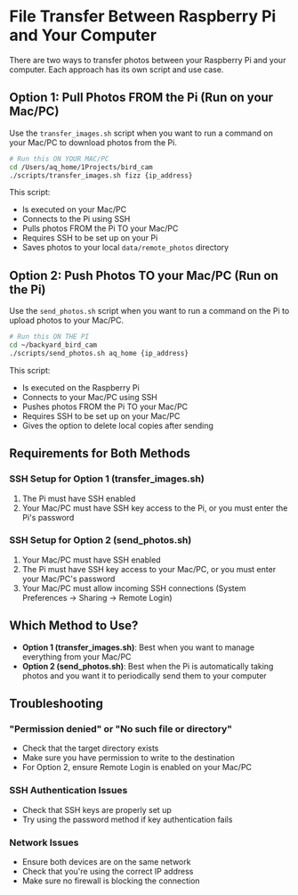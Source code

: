 # File Transfer Between Raspberry Pi and Your Computer

There are two ways to transfer photos between your Raspberry Pi and your computer. Each approach has its own script and use case.

## Option 1: Pull Photos FROM the Pi (Run on your Mac/PC)

Use the `transfer_images.sh` script when you want to run a command on your Mac/PC to download photos from the Pi.

```bash
# Run this ON YOUR MAC/PC
cd /Users/aq_home/1Projects/bird_cam
./scripts/transfer_images.sh fizz {ip_address}
```

This script:
- Is executed on your Mac/PC
- Connects to the Pi using SSH
- Pulls photos FROM the Pi TO your Mac/PC
- Requires SSH to be set up on your Pi
- Saves photos to your local `data/remote_photos` directory

## Option 2: Push Photos TO your Mac/PC (Run on the Pi)

Use the `send_photos.sh` script when you want to run a command on the Pi to upload photos to your Mac/PC.

```bash
# Run this ON THE PI
cd ~/backyard_bird_cam
./scripts/send_photos.sh aq_home {ip_address}
```

This script:
- Is executed on the Raspberry Pi
- Connects to your Mac/PC using SSH
- Pushes photos FROM the Pi TO your Mac/PC
- Requires SSH to be set up on your Mac/PC
- Gives the option to delete local copies after sending

## Requirements for Both Methods

### SSH Setup for Option 1 (transfer_images.sh)
1. The Pi must have SSH enabled
2. Your Mac/PC must have SSH key access to the Pi, or you must enter the Pi's password

### SSH Setup for Option 2 (send_photos.sh)
1. Your Mac/PC must have SSH enabled
2. The Pi must have SSH key access to your Mac/PC, or you must enter your Mac/PC's password
3. Your Mac/PC must allow incoming SSH connections (System Preferences → Sharing → Remote Login)

## Which Method to Use?

- **Option 1 (transfer_images.sh)**: Best when you want to manage everything from your Mac/PC
- **Option 2 (send_photos.sh)**: Best when the Pi is automatically taking photos and you want it to periodically send them to your computer

## Troubleshooting

### "Permission denied" or "No such file or directory"
- Check that the target directory exists
- Make sure you have permission to write to the destination
- For Option 2, ensure Remote Login is enabled on your Mac/PC

### SSH Authentication Issues
- Check that SSH keys are properly set up
- Try using the password method if key authentication fails

### Network Issues
- Ensure both devices are on the same network
- Check that you're using the correct IP address
- Make sure no firewall is blocking the connection 